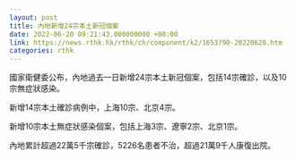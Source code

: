 ```yaml
---
layout: post
title: 內地新增24宗本土新冠個案
date: 2022-06-20 09:21:43.000000000 +08:00
link: https://news.rthk.hk/rthk/ch/component/k2/1653790-20220620.htm
categories: rthk
---
```


國家衛健委公布，內地過去一日新增24宗本土新冠個案，包括14宗確診，以及10宗無症狀感染。

新增14宗本土確診病例中，上海10宗、北京4宗。

新增10宗本土無症狀感染個案，包括上海3宗、遼寧2宗、北京1宗。

內地累計超過22萬5千宗確診，5226名患者不治，超過21萬9千人康復出院。
